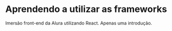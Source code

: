 # Aprendendo a utilizar as frameworks
 Imersão front-end da Alura utilizando React. Apenas uma introdução.